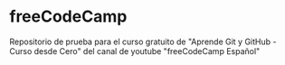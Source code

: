 # freeCodeCamp
Repositorio de prueba para el curso gratuito de "Aprende Git y GitHub - Curso desde Cero" del canal de youtube "freeCodeCamp Español"

